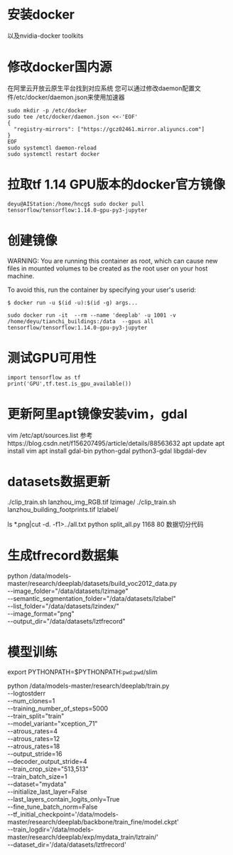 # 安装docker
以及nvidia-docker toolkits

# 修改docker国内源
在阿里云开放云原生平台找到对应系统
您可以通过修改daemon配置文件/etc/docker/daemon.json来使用加速器
```
sudo mkdir -p /etc/docker
sudo tee /etc/docker/daemon.json <<-'EOF'
{
  "registry-mirrors": ["https://gcz02461.mirror.aliyuncs.com"]
}
EOF
sudo systemctl daemon-reload
sudo systemctl restart docker
```

# 拉取tf 1.14 GPU版本的docker官方镜像
`deyu@AIStation:/home/hncg$ sudo docker pull tensorflow/tensorflow:1.14.0-gpu-py3-jupyter`

# 创建镜像

WARNING: You are running this container as root, which can cause new files in
mounted volumes to be created as the root user on your host machine.

To avoid this, run the container by specifying your user's userid:

`$ docker run -u $(id -u):$(id -g) args...`


`sudo docker run -it  --rm --name 'deeplab' -u 1001 -v /home/deyu/tianchi_buildings:/data  --gpus all tensorflow/tensorflow:1.14.0-gpu-py3-jupyter`

# 测试GPU可用性
```
import tensorflow as tf
print('GPU',tf.test.is_gpu_available())
```

# 更新阿里apt镜像安装vim，gdal
vim /etc/apt/sources.list
参考https://blog.csdn.net/f156207495/article/details/88563632
apt update
apt install vim
apt install gdal-bin python-gdal python3-gdal libgdal-dev

# datasets数据更新
./clip_train.sh lanzhou_img_RGB.tif lzimage/
./clip_train.sh lanzhou_building_footprints.tif lzlabel/

ls *.png|cut -d. -f1>../all.txt
python split_all.py 1168 80 数据切分代码

# 生成tfrecord数据集
python /data/models-master/research/deeplab/datasets/build_voc2012_data.py \
  --image_folder="/data/datasets/lzimage" \
  --semantic_segmentation_folder="/data/datasets/lzlabel" \
  --list_folder="/data/datasets/lzindex/" \
  --image_format="png" \
  --output_dir="/data/datasets/lztfrecord"

# 模型训练
export PYTHONPATH=$PYTHONPATH:`pwd`:`pwd`/slim

python /data/models-master/research/deeplab/train.py \
  --logtostderr \
  --num_clones=1 \
  --training_number_of_steps=5000 \
  --train_split="train" \
  --model_variant="xception_71" \
  --atrous_rates=4 \
  --atrous_rates=12 \
  --atrous_rates=18 \
  --output_stride=16 \
  --decoder_output_stride=4 \
  --train_crop_size="513,513" \
  --train_batch_size=1 \
  --dataset="mydata" \
  --initialize_last_layer=False \
  --last_layers_contain_logits_only=True \
  --fine_tune_batch_norm=False \
  --tf_initial_checkpoint='/data/models-master/research/deeplab/backbone/train_fine/model.ckpt' \
  --train_logdir='/data/models-master/research/deeplab/exp/mydata_train/lztrain/' \
  --dataset_dir='/data/datasets/lztfrecord'
